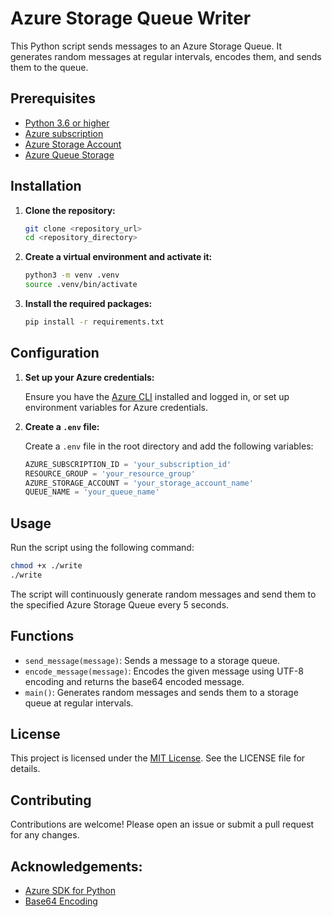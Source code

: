 # Azure Storage Queue Writer
This Python script sends messages to an Azure Storage Queue. It generates random messages at regular intervals, encodes them, and sends them to the queue.

## Prerequisites

- [Python 3.6 or higher](https://www.python.org/downloads/)
- [Azure subscription](https://azure.microsoft.com/free/)
- [Azure Storage Account](https://azure.microsoft.com/services/storage/)
- [Azure Queue Storage](https://docs.microsoft.com/azure/storage/queues/)

## Installation

1. **Clone the repository:**

    ```sh
    git clone <repository_url>
    cd <repository_directory>
    ```

2. **Create a virtual environment and activate it:**

    ```sh
    python3 -m venv .venv
    source .venv/bin/activate
    ```

3. **Install the required packages:**

    ```sh
    pip install -r requirements.txt
    ```

## Configuration

1. **Set up your Azure credentials:**

    Ensure you have the [Azure CLI](https://docs.microsoft.com/cli/azure/install-azure-cli) installed and logged in, or set up environment variables for Azure credentials.

2. **Create a `.env` file:**

    Create a `.env` file in the root directory and add the following variables:

    ```python
    AZURE_SUBSCRIPTION_ID = 'your_subscription_id'
    RESOURCE_GROUP = 'your_resource_group'
    AZURE_STORAGE_ACCOUNT = 'your_storage_account_name'
    QUEUE_NAME = 'your_queue_name'
    ```

## Usage

Run the script using the following command:

```sh
chmod +x ./write
./write
```

The script will continuously generate random messages and send them to the specified Azure Storage Queue every 5 seconds.

## Functions
- `send_message(message)`: Sends a message to a storage queue.
- `encode_message(message)`: Encodes the given message using UTF-8 encoding and returns the base64 encoded message.
- `main()`: Generates random messages and sends them to a storage queue at regular intervals.

## License
This project is licensed under the [MIT License](https://opensource.org/licenses/MIT). See the LICENSE file for details.

## Contributing
Contributions are welcome! Please open an issue or submit a pull request for any changes.

## Acknowledgements:
- [Azure SDK for Python](https://github.com/Azure/azure-sdk-for-python)
- [Base64 Encoding](https://docs.python.org/3/library/base64.html)
